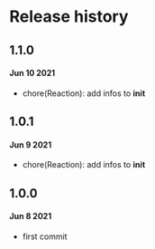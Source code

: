 # Release history

## 1.1.0
#### Jun 10 2021
- chore(Reaction): add infos to __init__

## 1.0.1
#### Jun 9 2021
- chore(Reaction): add infos to __init__

## 1.0.0
#### Jun 8 2021
- first commit

